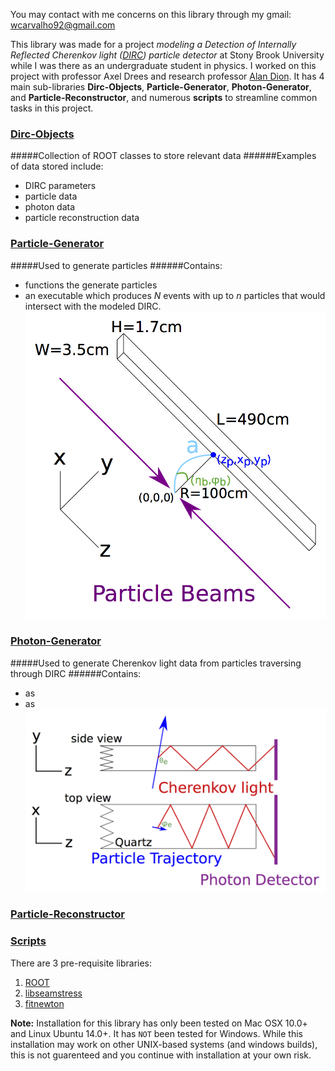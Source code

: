 You may contact with me concerns on this library through my gmail: wcarvalho92@gmail.com

This library was made for a project *modeling a Detection of Internally Reflected Cherenkov light ([DIRC]) particle detector* at Stony Brook University while I was there as an undergraduate student in physics. I worked on this project with professor Axel Drees and research professor [Alan Dion].
It has 4 main sub-libraries **Dirc-Objects**, **Particle-Generator**, **Photon-Generator**, and **Particle-Reconstructor**, and numerous **scripts** to streamline common tasks in this project.

### [Dirc-Objects]
#####Collection of ROOT classes to store relevant data
######Examples of data stored include:
- DIRC parameters
- particle data
- photon data
- particle reconstruction data

### [Particle-Generator]
#####Used to generate particles
######Contains:
- functions the generate particles
- an executable which produces *N* events with up to *n* particles that would intersect with the modeled DIRC.
![beams](https://github.com/wcarvalho/dirc-detector/blob/master/img/beams.jpg?raw=true)

### [Photon-Generator]
#####Used to generate Cherenkov light data from particles traversing through DIRC
######Contains:
- as
- as
![beams](https://github.com/wcarvalho/dirc-detector/blob/master/img/dirc.jpg?raw=true)
### [Particle-Reconstructor]

### [Scripts]
There are 3 pre-requisite libraries: 

1. [ROOT](https://root.cern.ch/drupal/)
2. [libseamstress](https://code.google.com/p/libseamstress/)
3. [fitnewton](https://code.google.com/p/fitnewton/)


**Note:** Installation for this library has only been tested on Mac OSX 10.0+ and Linux Ubuntu 14.0+. It has `NOT` been tested for Windows. While this installation may work on other UNIX-based systems (and windows builds), this is not guarenteed and you continue with installation at your own risk.

[Dirc-Objects]:https://github.com/wcarvalho/dirc-detector/tree/master/dircobjects
[Particle-Generator]:https://github.com/wcarvalho/dirc-detector#particle-generator
[Photon-Generator]:https://github.com/wcarvalho/dirc-detector/tree/master/generator
[Particle-Reconstructor]:https://github.com/wcarvalho/dirc-detector/tree/master/simulator
[scripts]:https://github.com/wcarvalho/dirc-detector/tree/master/scripts
[DIRC]:http://en.wikipedia.org/wiki/Detection_of_internally_reflected_Cherenkov_light
[Alan Dion]: https://github.com/alandion
